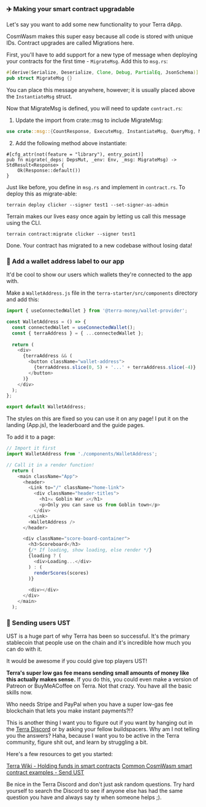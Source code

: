 ### ✈️ Making your smart contract upgradable
Let's say you want to add some new functionality to your Terra dApp.

CosmWasm makes this super easy because all code is stored with unique IDs. Contract upgrades are called Migrations here.

First, you'll have to add support for a new type of message when deploying your contracts for the first time - `MigrateMsg`. Add this to `msg.rs`:

```rust
#[derive(Serialize, Deserialize, Clone, Debug, PartialEq, JsonSchema)]
pub struct MigrateMsg {}
```

You can place this message anywhere, however; it is usually placed above the `InstantiateMsg` struct.

Now that MigrateMsg is defined, you will need to update `contract.rs`:

1. Update the import from crate::msg to include MigrateMsg:

```rust
use crate::msg::{CountResponse, ExecuteMsg, InstantiateMsg, QueryMsg, MigrateMsg};
```
2. Add the following method above instantiate:
```
#[cfg_attr(not(feature = "library"), entry_point)]
pub fn migrate(_deps: DepsMut, _env: Env, _msg: MigrateMsg) -> StdResult<Response> {
    Ok(Response::default())
}
```

Just like before, you define in `msg.rs` and implement in `contract.rs`. To deploy this as migrate-able:

```
terrain deploy clicker --signer test1 --set-signer-as-admin
```

Terrain makes our lives easy once again by letting us call this message using the CLI.

```
terrain contract:migrate clicker --signer test1
```

Done. Your contract has migrated to a new codebase without losing data!

### 👀 Add a wallet address label to our app
It'd be cool to show our users which wallets they're connected to the app with.

Make a `WalletAddress.js` file in the `terra-starter/src/components` directory and add this:

```javascript
import { useConnectedWallet } from '@terra-money/wallet-provider';

const WalletAddress = () => {
  const connectedWallet = useConnectedWallet();
  const { terraAddress } = { ...connectedWallet };
  
  return (
    <div>
      {terraAddress && (
        <button className="wallet-address">
          {terraAddress.slice(0, 5) + '...' + terraAddress.slice(-4)}
        </button>
      )}
    </div>
  );
};

export default WalletAddress;
```

The styles on this are fixed so you can use it on any page! I put it on the landing (App.js), the leaderboard and the guide pages.

To add it to a page:
```javascript
// Import it first
import WalletAddress from './components/WalletAddress';

// Call it in a render function!
  return (
    <main className="App">
      <header>
        <Link to="/" className="home-link">
          <div className="header-titles">
            <h1>⚔ Goblin War ⚔️</h1>
            <p>Only you can save us from Goblin town</p>
          </div>
        </Link>
        <WalletAddress />
      </header>

      <div className="score-board-container">
        <h3>Scoreboard</h3>
        {/* If loading, show loading, else render */}
        {loading ? (
          <div>Loading...</div>
        ) : (
          renderScores(scores)
        )}
        
        <div></div>
      </div>
    </main>
  );
```

### 🤑 Sending users UST
UST is a huge part of why Terra has been so successful. It's the primary stablecoin that people use on the chain and it's incredible how much you can do with it. 

It would be awesome if you could give top players UST! 

**Terra's super low gas fee means sending small amounts of money like this actually makes sense.** If you do this, you could even make a version of Patreon or BuyMeACoffee on Terra. Not that crazy. You have all the basic skills now.

Who needs Stripe and PayPal when you have a super low-gas fee blockchain that lets you make instant payments?!?

This is another thing I want you to figure out if you want by hanging out in the [Terra Discord](https://discord.com/invite/terra-money) or by asking your fellow buildspacers. Why am I not telling you the answers? Haha, because I want you to be active in the Terra community, figure shit out, and learn by struggling a bit.

Here's a few resources to get you started:

[Terra Wiki - Holding funds in smart contracts](https://terrawiki.org/en/tutorials/holding-funds-in-smart-contract)
[Common CosmWasm smart contract examples - Send UST](https://github.com/0x7183/common-cw-examples/tree/main/send)

Be nice in the Terra Discord and don't just ask random questions. Try hard yourself to search the Discord to see if anyone else has had the same question you have and always say ty when someone helps ;).
